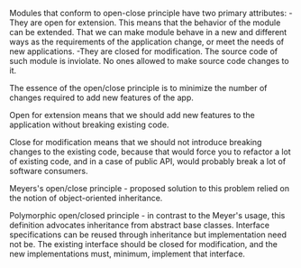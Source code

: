   Modules that conform to open-close principle have two primary attributes:
  -They are open for extension. This means that the behavior of the module can be extended. That we can make 
  module behave in a new and different ways as the requirements of the application change, or meet the needs of 
  new applications.
  -They are closed for modification. The source code of such module is inviolate. No ones allowed to make source
  code changes to it.
  
The essence of the open/close principle is to minimize the number of changes required to add new features of the app.

Open for extension means that we should add new features to the application without breaking existing code.

Close for modification means that we should not introduce breaking changes to the existing code, because that would
force you to refactor a lot of existing code, and in a case of public API, would probably break a lot of 
software consumers.

Meyers's open/close principle - proposed solution to this problem relied on the notion of object-oriented inheritance.

Polymorphic open/closed principle - in contrast to the Meyer's usage, this definition advocates inheritance from 
abstract base classes. Interface specifications can be reused through inheritance but implementation need not be. 
The existing interface should be closed for modification, and the new implementations must, minimum, implement
that interface.
